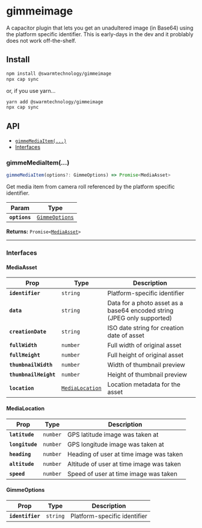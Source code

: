 # gimmeimage

A capacitor plugin that lets you get an unadultered image (in Base64) using the platform specific identifier. This is early-days in the dev and it problably does not work off-the-shelf.

## Install

```bash
npm install @swarmtechnology/gimmeimage
npx cap sync
```
or, if you use yarn...

```bash
yarn add @swarmtechnology/gimmeimage
npx cap sync
```

## API

<docgen-index>

* [`gimmeMediaItem(...)`](#gimmemediaitem)
* [Interfaces](#interfaces)

</docgen-index>

<docgen-api>
<!--Update the source file JSDoc comments and rerun docgen to update the docs below-->

### gimmeMediaItem(...)

```typescript
gimmeMediaItem(options?: GimmeOptions) => Promise<MediaAsset>
```

Get media item from camera roll referenced by the platform specific identifier.

| Param         | Type                                                  |
| ------------- | ----------------------------------------------------- |
| **`options`** | <code><a href="#gimmeoptions">GimmeOptions</a></code> |

**Returns:** <code>Promise&lt;<a href="#mediaasset">MediaAsset</a>&gt;</code>

--------------------


### Interfaces


#### MediaAsset

| Prop                  | Type                                                    | Description                                                             |
| --------------------- | ------------------------------------------------------- | ----------------------------------------------------------------------- |
| **`identifier`**      | <code>string</code>                                     | Platform-specific identifier                                            |
| **`data`**            | <code>string</code>                                     | Data for a photo asset as a base64 encoded string (JPEG only supported) |
| **`creationDate`**    | <code>string</code>                                     | ISO date string for creation date of asset                              |
| **`fullWidth`**       | <code>number</code>                                     | Full width of original asset                                            |
| **`fullHeight`**      | <code>number</code>                                     | Full height of original asset                                           |
| **`thumbnailWidth`**  | <code>number</code>                                     | Width of thumbnail preview                                              |
| **`thumbnailHeight`** | <code>number</code>                                     | Height of thumbnail preview                                             |
| **`location`**        | <code><a href="#medialocation">MediaLocation</a></code> | Location metadata for the asset                                         |


#### MediaLocation

| Prop            | Type                | Description                              |
| --------------- | ------------------- | ---------------------------------------- |
| **`latitude`**  | <code>number</code> | GPS latitude image was taken at          |
| **`longitude`** | <code>number</code> | GPS longitude image was taken at         |
| **`heading`**   | <code>number</code> | Heading of user at time image was taken  |
| **`altitude`**  | <code>number</code> | Altitude of user at time image was taken |
| **`speed`**     | <code>number</code> | Speed of user at time image was taken    |


#### GimmeOptions

| Prop             | Type                | Description                  |
| ---------------- | ------------------- | ---------------------------- |
| **`identifier`** | <code>string</code> | Platform-specific identifier |

</docgen-api>
